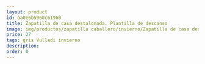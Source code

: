 ```yaml
---
layout: product
id: aa0e6b5960c61960
title: Zapatilla de casa destalonada. Plantilla de descanso
image: img/productos/zapatilla caballero/invierno/Zapatilla de casa destalonada. Plantilla de descanso=27=gris Vulladi invierno.webp
price: 27
tags: gris Vulladi invierno
description: 
order: 0
---
```

